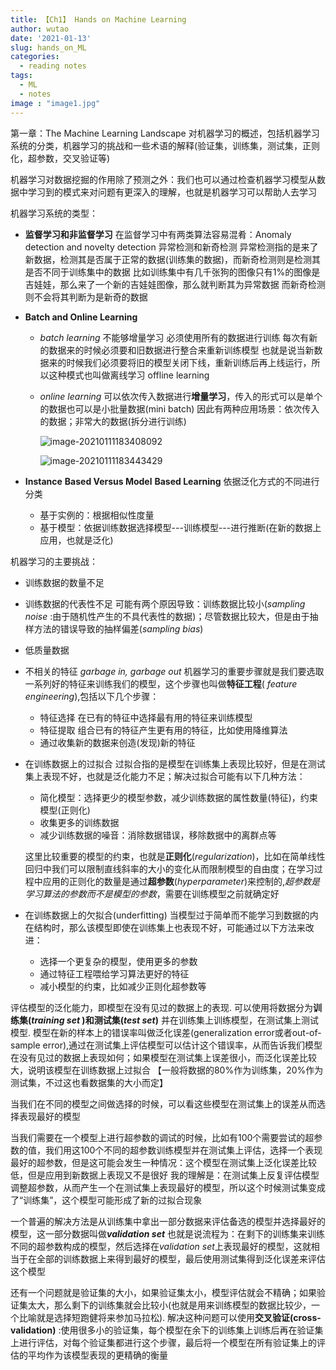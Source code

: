 ```yaml
---
title: 【Ch1】 Hands on Machine Learning
author: wutao
date: '2021-01-13'
slug: hands_on_ML
categories:
  - reading notes
tags:
  - ML
  - notes
image : "image1.jpg"
---
```


第一章：The Machine Learning Landscape
对机器学习的概述，包括机器学习系统的分类，机器学习的挑战和一些术语的解释(验证集，训练集，测试集，正则化，超参数，交叉验证等)


机器学习对数据挖掘的作用除了预测之外：我们也可以通过检查机器学习模型从数据中学习到的模式来对问题有更深入的理解，也就是机器学习可以帮助人去学习

机器学习系统的类型：

- **监督学习和非监督学习** 在监督学习中有两类算法容易混肴：Anomaly detection and novelty detection 异常检测和新奇检测 异常检测指的是来了新数据，检测其是否属于正常的数据(训练集的数据)，而新奇检测则是检测其是否不同于训练集中的数据 比如训练集中有几千张狗的图像只有1%的图像是吉娃娃，那么来了一个新的吉娃娃图像，那么就判断其为异常数据 而新奇检测则不会将其判断为是新奇的数据

- **Batch and Online Learning**  

  - *batch learning* 不能够增量学习 必须使用所有的数据进行训练 每次有新的数据来的时候必须要和旧数据进行整合来重新训练模型 也就是说当新数据来的时候我们必须要将旧的模型关闭下线，重新训练后再上线运行，所以这种模式也叫做离线学习 offline learning

  - *online learning* 可以依次传入数据进行**增量学习**，传入的形式可以是单个的数据也可以是小批量数据(mini batch) 因此有两种应用场景：依次传入的数据；非常大的数据(拆分进行训练)

    ![image-20210111183408092](https://picgo-wutao.oss-cn-shanghai.aliyuncs.com/img/image-20210111183408092.png)

    ![image-20210111183443429](https://picgo-wutao.oss-cn-shanghai.aliyuncs.com/img/image-20210111183443429.png)

- **Instance** **Based Versus Model** **Based Learning**  依据泛化方式的不同进行分类

  - 基于实例的：根据相似性度量
  - 基于模型：依据训练数据选择模型---训练模型---进行推断(在新的数据上应用，也就是泛化)

机器学习的主要挑战：

- 训练数据的数量不足

- 训练数据的代表性不足 可能有两个原因导致：训练数据比较小(*sampling noise* :由于随机性产生的不具代表性的数据)；尽管数据比较大，但是由于抽样方法的错误导致的抽样偏差(*sampling bias*)

- 低质量数据

- 不相关的特征 *garbage in, garbage out* 机器学习的重要步骤就是我们要选取一系列好的特征来训练我们的模型，这个步骤也叫做**特征工程**( *feature engineering*),包括以下几个步骤：

  - 特征选择 在已有的特征中选择最有用的特征来训练模型
  - 特征提取 组合已有的特征产生更有用的特征，比如使用降维算法
  - 通过收集新的数据来创造(发现)新的特征

- 在训练数据上的过拟合 过拟合指的是模型在训练集上表现比较好，但是在测试集上表现不好，也就是泛化能力不足；解决过拟合可能有以下几种方法：

  - 简化模型：选择更少的模型参数，减少训练数据的属性数量(特征)，约束模型(正则化)
  - 收集更多的训练数据
  - 减少训练数据的噪音：消除数据错误，移除数据中的离群点等

  这里比较重要的模型的约束，也就是**正则化**(*regularization*)，比如在简单线性回归中我们可以限制直线斜率的大小的变化从而限制模型的自由度；在学习过程中应用的正则化的数量是通过**超参数**(*hyperparameter*)来控制的,*超参数是学习算法的参数而不是模型的参数*，需要在训练模型之前就确定好

- 在训练数据上的欠拟合(underfitting) 当模型过于简单而不能学习到数据的内在结构时，那么该模型即使在训练集上也表现不好，可能通过以下方法来改进：

  - 选择一个更复杂的模型，使用更多的参数
  - 通过特征工程喂给学习算法更好的特征
  - 减小模型的约束，比如减少正则化超参数等

评估模型的泛化能力，即模型在没有见过的数据上的表现. 可以使用将数据分为**训练集(*training set* )和测试集(*test set*)** 并在训练集上训练模型，在测试集上测试模型. 模型在新的样本上的错误率叫做泛化误差(generalization error或者out-of-sample error),通过在测试集上评估模型可以估计这个错误率，从而告诉我们模型在没有见过的数据上表现如何；如果模型在测试集上误差很小，而泛化误差比较大，说明该模型在训练数据上过拟合 【一般将数据的80%作为训练集，20%作为测试集，不过这也看数据集的大小而定】

当我们在不同的模型之间做选择的时候，可以看这些模型在测试集上的误差从而选择表现最好的模型

当我们需要在一个模型上进行超参数的调试的时候，比如有100个需要尝试的超参数的值，我们用这100个不同的超参数训练模型并在测试集上评估，选择一个表现最好的超参数，但是这可能会发生一种情况：这个模型在测试集上泛化误差比较低，但是应用到新数据上表现又不是很好 我的理解是：在测试集上反复评估模型调整超参数，从而产生一个在测试集上表现最好的模型，所以这个时候测试集变成了“训练集”，这个模型可能形成了新的过拟合现象

一个普遍的解决方法是从训练集中拿出一部分数据来评估备选的模型并选择最好的模型，这一部分数据叫做***validation set*** 也就是说流程为：在剩下的训练集来训练不同的超参数构成的模型，然后选择在*validation set*上表现最好的模型，这就相当于在全部的训练数据上来得到最好的模型，最后使用测试集得到泛化误差来评估这个模型

还有一个问题就是验证集的大小，如果验证集太小，模型评估就会不精确；如果验证集太大，那么剩下的训练集就会比较小(也就是用来训练模型的数据比较少，一个比喻就是选择短跑健将来参加马拉松). 解决这种问题可以使用**交叉验证(cross-validation)** :使用很多小的验证集，每个模型在余下的训练集上训练后再在验证集上进行评估，对每个验证集都进行这个步骤，最后将一个模型在所有验证集上的评估的平均作为该模型表现的更精确的衡量





